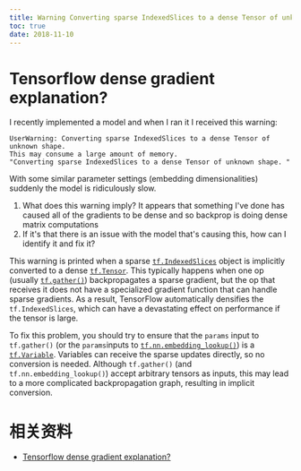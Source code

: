 ```yaml
---
title: Warning Converting sparse IndexedSlices to a dense Tensor of unknown shape
toc: true
date: 2018-11-10
---
```

# Tensorflow dense gradient explanation?



I recently implemented a model and when I ran it I received this warning:

```
UserWarning: Converting sparse IndexedSlices to a dense Tensor of unknown shape.
This may consume a large amount of memory.
"Converting sparse IndexedSlices to a dense Tensor of unknown shape. "
```

With some similar parameter settings (embedding dimensionalities) suddenly the model is ridiculously slow.

1. What does this warning imply? It appears that something I've done has caused all of the gradients to be dense and so backprop is doing dense matrix computations
2. If it's that there is an issue with the model that's causing this, how can I identify it and fix it?





This warning is printed when a sparse [`tf.IndexedSlices`](https://www.tensorflow.org/api_docs/python/tf/IndexedSlices) object is implicitly converted to a dense [`tf.Tensor`](https://www.tensorflow.org/api_docs/python/tf/Tensor). This typically happens when one op (usually [`tf.gather()`](https://www.tensorflow.org/api_docs/python/tf/gather)) backpropagates a sparse gradient, but the op that receives it does not have a specialized gradient function that can handle sparse gradients. As a result, TensorFlow automatically densifies the `tf.IndexedSlices`, which can have a devastating effect on performance if the tensor is large.

To fix this problem, you should try to ensure that the `params` input to `tf.gather()` (or the `params`inputs to [`tf.nn.embedding_lookup()`](https://www.tensorflow.org/versions/r0.7/api_docs/python/nn.html#embedding_lookup)) is a [`tf.Variable`](https://www.tensorflow.org/api_docs/python/tf/Variable). Variables can receive the sparse updates directly, so no conversion is needed. Although `tf.gather()` (and `tf.nn.embedding_lookup()`) accept arbitrary tensors as inputs, this may lead to a more complicated backpropagation graph, resulting in implicit conversion.




# 相关资料

- [Tensorflow dense gradient explanation?](https://stackoverflow.com/questions/35892412/tensorflow-dense-gradient-explanation)
